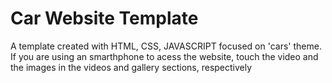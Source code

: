 <h1>Car Website Template</h1>
A template created with HTML, CSS, JAVASCRIPT focused on 'cars' theme. 
If you are using an smarthphone to acess the website, touch the video and the images in the
videos and gallery sections, respectively
